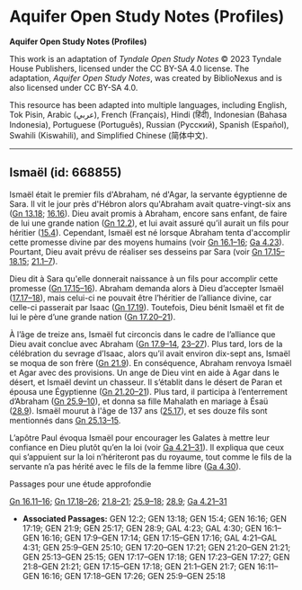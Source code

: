 # Aquifer Open Study Notes (Profiles)

**Aquifer Open Study Notes (Profiles)**

This work is an adaptation of *Tyndale Open Study Notes* © 2023 Tyndale House Publishers, licensed under the CC BY\-SA 4\.0 license. The adaptation, *Aquifer Open Study Notes*, was created by BiblioNexus and is also licensed under CC BY\-SA 4\.0\.

This resource has been adapted into multiple languages, including English, Tok Pisin, Arabic (عربي), French (Français), Hindi (हिंदी), Indonesian (Bahasa Indonesia), Portuguese (Português), Russian (Русский), Spanish (Español), Swahili (Kiswahili), and Simplified Chinese (简体中文).



--------------------------------

## Ismaël (id: 668855)

Ismaël était le premier fils d'Abraham, né d'Agar, la servante égyptienne de Sara. Il vit le jour près d'Hébron alors qu'Abraham avait quatre\-vingt\-six ans ([Gn 13\.18](https://ref.ly/Gen13:18); [16\.16](https://ref.ly/Gen16:16)). Dieu avait promis à Abraham, encore sans enfant, de faire de lui une grande nation ([Gn 12\.2](https://ref.ly/Gen12:2)), et lui avait assuré qu’il aurait un fils pour héritier ([15\.4](https://ref.ly/Gen15:4)). Cependant, Ismaël est né lorsque Abraham tenta d'accomplir cette promesse divine par des moyens humains (voir [Gn 16\.1–16](https://ref.ly/Gen16:1-Gen16:16); [Ga 4\.23](https://ref.ly/Gal4:23)). Pourtant, Dieu avait prévu de réaliser ses desseins par Sara (voir [Gn 17\.15–18\.15](https://ref.ly/Gen17:15-Gen17:18); [21\.1–7](https://ref.ly/Gen21:1-Gen21:7)).

Dieu dit à Sara qu'elle donnerait naissance à un fils pour accomplir cette promesse ([Gn 17\.15–16](https://ref.ly/Gen17:15-Gen17:16)). Abraham demanda alors à Dieu d’accepter Ismaël ([17\.17–18](https://ref.ly/Gen17:17-Gen17:18)), mais celui\-ci ne pouvait être l’héritier de l’alliance divine, car celle\-ci passerait par Isaac ([Gn 17\.19](https://ref.ly/Gen17:19)). Toutefois, Dieu bénit Ismaël et fit de lui le père d’une grande nation ([Gn 17\.20–21](https://ref.ly/Gen17:20-Gen17:21)).

À l’âge de treize ans, Ismaël fut circoncis dans le cadre de l’alliance que Dieu avait conclue avec Abraham ([Gn 17\.9–14](https://ref.ly/Gen17:9-Gen17:14), [23–27](https://ref.ly/Gen17:23-Gen17:27)). Plus tard, lors de la célébration du sevrage d’Isaac, alors qu’il avait environ dix\-sept ans, Ismaël se moqua de son frère ([Gn 21\.9](https://ref.ly/Gen21:9)). En conséquence, Abraham renvoya Ismaël et Agar avec des provisions. Un ange de Dieu vint en aide à Agar dans le désert, et Ismaël devint un chasseur. Il s’établit dans le désert de Paran et épousa une Égyptienne ([Gn 21\.20–21](https://ref.ly/Gen21:20-Gen21:21)). Plus tard, il participa à l’enterrement d’Abraham ([Gn 25\.9–10](https://ref.ly/Gen25:9-Gen25:10)), et donna sa fille Mahalath en mariage à Ésaü ([28\.9](https://ref.ly/Gen28:9)). Ismaël mourut à l'âge de 137 ans ([25\.17](https://ref.ly/Gen25:17)), et ses douze fils sont mentionnés dans [Gn 25\.13–15](https://ref.ly/Gen25:13-Gen25:15).

L’apôtre Paul évoqua Ismaël pour encourager les Galates à mettre leur confiance en Dieu plutôt qu’en la loi (voir [Ga 4\.21–31](https://ref.ly/Gal4:21-Gal4:31)). Il expliqua que ceux qui s’appuient sur la loi n’hériteront pas du royaume, tout comme le fils de la servante n’a pas hérité avec le fils de la femme libre ([Ga 4\.30](https://ref.ly/Gal4:30)).

Passages pour une étude approfondie

[Gn 16\.11–16](https://ref.ly/Gen16:11-Gen16:16); [Gn 17\.18–26](https://ref.ly/Gen17:18-Gen17:26); [21\.8–21](https://ref.ly/Gen21:8-Gen21:21); [25\.9–18](https://ref.ly/Gen25:9-Gen25:18); [28\.9](https://ref.ly/Gen28:9); [Ga 4\.21–31](https://ref.ly/Gal4:21-Gal4:31)

* **Associated Passages:** GEN 12:2; GEN 13:18; GEN 15:4; GEN 16:16; GEN 17:19; GEN 21:9; GEN 25:17; GEN 28:9; GAL 4:23; GAL 4:30; GEN 16:1–GEN 16:16; GEN 17:9–GEN 17:14; GEN 17:15–GEN 17:16; GAL 4:21–GAL 4:31; GEN 25:9–GEN 25:10; GEN 17:20–GEN 17:21; GEN 21:20–GEN 21:21; GEN 25:13–GEN 25:15; GEN 17:17–GEN 17:18; GEN 17:23–GEN 17:27; GEN 21:8–GEN 21:21; GEN 17:15–GEN 17:18; GEN 21:1–GEN 21:7; GEN 16:11–GEN 16:16; GEN 17:18–GEN 17:26; GEN 25:9–GEN 25:18

